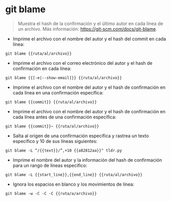 # git blame

> Muestra el hash de la confirmación y el último autor en cada línea de un archivo.
> Más información: <https://git-scm.com/docs/git-blame>.

- Imprime el archivo con el nombre del autor y el hash del commit en cada línea:

`git blame {{ruta/al/archivo}}`

- Imprime el archivo con el correo electrónico del autor y el hash de confirmación en cada línea:

`git blame {{[-e|--show-email]}} {{ruta/al/archivo}}`

- Imprime el archivo con el nombre del autor y el hash de confirmación en cada línea en una confirmación específica:

`git blame {{commit}} {{ruta/al/archivo}}`

- Imprime el archivo con el nombre del autor y el hash de confirmación en cada línea antes de una confirmación específica:

`git blame {{commit}}~ {{ruta/al/archivo}}`

- Salta al origen de una confirmación específica y rastrea un texto específico y 10 de sus líneas siguientes:

`git blame -L “/{{text}}/”,+10 {{a82812aa}}^ tldr.py`

- Imprime el nombre del autor y la información del hash de confirmación para un rango de líneas específico:

`git blame -L {{start_line}},{{end_line}} {{ruta/al/archivo}}`

- Ignora los espacios en blanco y los movimientos de línea:

`git blame -w -C -C -C {{ruta/a/archivo}}`
